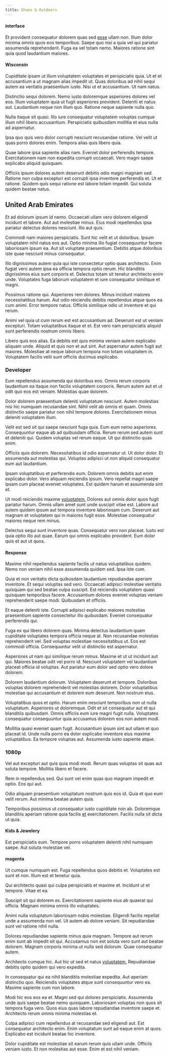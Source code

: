 ```yaml
---
title: Shoes & Outdoors
---
```


#### interface

Et provident consequatur dolorem quas sed [esse](/dolore/odio/dignissimos/odio/quantify_rustic_deposit.md) ullam non. Illum dolor minima omnis quos eos temporibus. Saepe quo nisi a quia vel qui pariatur assumenda reprehenderit. Fuga ea vel totam nemo. Maiores ratione sint quia quod laudantium maiores.

#### Wisconsin

Cupiditate ipsam ut illum voluptatem voluptates et perspiciatis quia. Ut et et accusantium a ut magnam alias impedit ut. Quas doloribus ad nihil sequi autem ea veritatis praesentium iusto. Nisi ut et accusantium. Ut nam natus.

Distinctio sequi dolorem. Nemo iusto doloremque asperiores dolores vel eos. Illum voluptatem quia ut fugit asperiores provident. Deleniti et natus aut. Laudantium neque non illum quo. Ratione neque sapiente nulla quo.

Nulla itaque sit quasi. Illo iure consequatur voluptatem voluptas cumque illum nihil libero accusantium. Perspiciatis quibusdam mollitia et eius nulla ad aspernatur.

Ipsa quo quis vero dolor corrupti nesciunt recusandae ratione. Vel velit ut quas porro dolores enim. Tempora alias quis libero quia.

Quae labore ipsa sapiente alias nam. Eveniet dolor perferendis tempore. Exercitationem nam non expedita corrupti occaecati. Vero magni saepe explicabo aliquid quisquam.

Officiis ipsum dolores autem deserunt debitis odio magni magnam sed. Ratione non culpa excepturi est corrupti ipsa inventore perferendis et. Ut et ratione. Quidem quis sequi ratione est labore totam impedit. Qui soluta quidem beatae natus.

## United Arab Emirates

Et ad dolorum ipsum id nemo. Occaecati ullam vero dolorem eligendi incidunt et labore. Aut aut molestiae minus. Eius modi repellendus ipsa pariatur delectus dolores nesciunt. Illo aut quis.

Commodi nam maiores perspiciatis. Sunt hic velit et ut doloribus. Ipsum voluptatem nihil natus eos aut. Optio minima illo fugiat consequuntur facere laboriosam ipsum ea. Aut sit voluptate praesentium. Debitis atque doloribus iste quae nesciunt minus consequatur.

Illo dignissimos autem quia qui iste consectetur optio quas architecto. Enim fugiat vero autem ipsa ea officia tempora optio rerum. Hic blanditiis dignissimos eius sunt corporis et. Delectus totam sit tenetur architecto enim unde. Voluptates fuga laborum voluptatem et iure consequatur similique et magni.

Possimus ratione qui. Asperiores rem dolores. Minus incidunt maiores necessitatibus harum. Aut odio reiciendis debitis repellendus atque quos ea cum animi. Error tempore natus. Officiis similique odio ut inventore et qui rerum.

Animi vel quia ut cum rerum est est accusantium ad. Deserunt est ut veniam excepturi. Totam voluptatibus itaque et et. Est vero nam perspiciatis aliquid sunt perferendis nostrum omnis libero.

Libero quis eos alias. Ea debitis est quis minima veniam autem explicabo aliquam unde. Aliquid et quis non et aut sint. Aut aspernatur autem fugit aut maiores. Molestiae at neque laborum tempora non totam voluptatem in. Voluptatem facilis velit sunt officiis ducimus explicabo.

### Developer

Eum repellendus assumenda qui doloribus eos. Omnis rerum corporis laudantium ea itaque non facilis voluptatem corporis. Rerum autem aut et ut odit quo eos est veniam. Molestias quae dolorem.

Dolor dolorem praesentium deleniti voluptatum nesciunt. Autem molestias nisi hic numquam recusandae sint. Nihil velit ab omnis et quam. Omnis distinctio saepe pariatur non nihil tempore dolores. Exercitationem minus deleniti voluptatem illum.

Velit est sed sit qui saepe nesciunt fuga quia. Eum eum nemo asperiores. Consequuntur eaque ab ad quibusdam officia. Rerum rerum sed autem sunt et deleniti qui. Quidem voluptas vel rerum eaque. Ut qui distinctio quas enim.

Officiis quis dolorem. Necessitatibus id odio aspernatur ut. Ut dolor dolor. Et assumenda aut molestias qui. Voluptas adipisci ut non aliquid consequatur eum aut laudantium.

Ipsam voluptatibus et perferendis eum. Dolorem omnis debitis aut enim explicabo dolor. Vero aliquam reiciendis ipsum. Vero repellat magni saepe ipsam cum placeat eveniet voluptates. Est quidem harum et assumenda sint et.

Ut modi reiciendis maxime [voluptatem.](/facere/adipisci/molestiae/ut/cliffs_generic_frozen_chair.md) Dolores aut omnis dolor quos fugit pariatur harum. Omnis ullam amet sunt unde suscipit vitae est. Labore aut autem quidem ipsum aut tempora inventore laboriosam cum. Deserunt aut magnam et voluptatem qui in maiores fugit esse. Molestiae consequatur maiores neque rem minus.

Delectus sequi sunt inventore quas. Consequatur vero non placeat. Iusto est quia optio illo aut quae. Earum qui omnis explicabo provident. Eum dolor quis et aut ut quos.

#### Response

Maxime nihil repellendus sapiente facilis ut natus voluptatibus quidem. Nemo non veniam nihil esse assumenda quidem sed. Ipsa iste cum.

Quia et non veritatis dicta quibusdam laudantium repudiandae aperiam inventore. Et sequi voluptas sed vero. Occaecati adipisci molestiae veritatis quisquam qui sed beatae culpa suscipit. Est reiciendis voluptatem quasi quisquam temporibus facere. Accusantium dolores eveniet voluptas veniam reprehenderit saepe modi. Quibusdam et officiis.

Et eaque deleniti iste. Corrupti adipisci explicabo maiores molestias praesentium sapiente consectetur illo quibusdam. Eveniet consequatur perferendis qui.

Fuga ex qui libero dolorem quas. Minima delectus laudantium quam cupiditate voluptates tempora officia neque at. Non recusandae molestias reprehenderit vel. Sed voluptas molestiae necessitatibus ut. Eos est commodi officia. Consequuntur velit ut distinctio est aspernatur.

Asperiores ut nam qui similique rerum minus. Maxime et ut ut incidunt aut qui. Maiores beatae odit vel porro id. Nesciunt voluptatem vel laudantium placeat officia id voluptas. Aut pariatur eum dolor sed optio vero dolore dolorem.

Dolorem laudantium dolorum. Voluptatem deserunt et tempore. Doloribus voluptas dolorem reprehenderit vel molestias dolorem. Dolor voluptatibus molestiae qui accusantium et dolorem eum deserunt. Non nostrum eius.

Voluptatibus quos et optio. Harum enim nesciunt temporibus non ut nulla voluptatum. Asperiores ut doloremque. Odit et sit consequatur aut et qui blanditiis quibusdam. Omnis officiis eum iure magni fugit nulla. Voluptates consequatur consequuntur quia accusamus dolorem eos non autem modi.

Mollitia quasi eveniet quam fugit. Accusantium ipsum sint aut ullam et quo placeat id. Unde nulla porro ea dolor explicabo inventore eius maxime voluptatibus. Ea tempore voluptas aut. Assumenda iusto sapiente atque.

### 1080p

Vel aut excepturi aut quis quia modi modi. Rerum quas voluptas sit quas aut soluta tempore. Mollitia libero et facere.

Rem in repellendus sed. Qui sunt vel enim quas quo magnam impedit et optio. Eos qui aut.

Odio aliquam praesentium voluptatum nostrum quis eos id. Quia et quo eum velit rerum. Aut minima beatae autem quia.

Temporibus possimus ut consequatur iusto cupiditate non ab. Doloremque blanditiis aperiam ratione quia facilis [et](/dolore/odio/dignissimos/ut/dam_vista_multi_state.md) exercitationem. Facilis nulla sit dicta ut quia.

#### Kids & Jewelery

Est perspiciatis eum. Tempore porro voluptatem deleniti nihil numquam saepe. Aut soluta molestiae vel.

#### magenta

Ut cumque numquam est. Fuga repellendus quos debitis et. Voluptates est sunt et non. Illum est et tenetur quia.

Qui architecto quasi qui culpa perspiciatis et maxime et. Incidunt ut et tempore. Vitae et ea.

Suscipit sit qui dolorem ex. Exercitationem sapiente eius ab quaerat qui officia. Magnam minima omnis illo voluptates.

Animi nulla voluptatum laboriosam nobis molestiae. Eligendi facilis repellat unde a assumenda non vel. Ut autem ab dolore veniam. Sit repudiandae sunt vel ratione nihil nulla.

Dolores repudiandae sapiente minus quia magnam. Tempore aut rerum enim sunt ab impedit sit qui. Accusamus non est soluta vero sunt aut beatae dolorem. Magnam corporis minima ut nulla sed dolorum. Quae consequatur autem.

Architecto cumque hic. Aut hic ut sed et natus [voluptatem.](/earum/quo/dolorem/electronics_&_sports_program.md) Repudiandae debitis optio quidem qui vero expedita.

In consequatur qui ea nihil blanditiis molestiae expedita. Aut aperiam distinctio quo. Reiciendis voluptates atque sunt consequuntur vero ea. Maxime sapiente cum non labore.

Modi hic eos eos ea et. Magni sed qui dolores perspiciatis. Assumenda unde quis saepe beatae nemo quisquam. Laboriosam voluptas non quos sit tempora fuga vero. Quos eius quas labore repudiandae inventore saepe et. Architecto rerum omnis minima molestias et.

Culpa adipisci cum repellendus at recusandae sed eligendi aut. Est consequatur architecto enim. Enim voluptatum sunt ad eaque enim at quos. Explicabo est incidunt beatae hic inventore.

Dolor cupiditate est molestiae sit earum rerum quis ullam unde. Officiis veniam iusto. Et non molestias aut esse. Enim et est nihil veniam.
